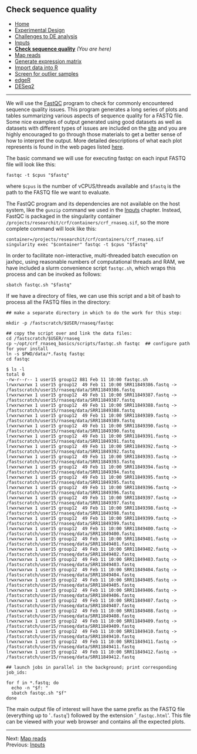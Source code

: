 ## Check sequence quality

- [Home](../README.md)
- [Experimental Design](design.md)
- [Challenges to DE analysis](challenges.md)
- [Inputs](inputs.md)
- **[Check sequence quality](fastqc.md)** *(You are here)*
- [Map reads](mapping.md)
- [Generate expression matrix](count_matrix.md)
- [Import data into R](r_data.md)
- [Screen for outlier samples](outliers.md)
- [edgeR](edger.md)
- [DESeq2](deseq2.md)

---

We will use the [FastQC](https://www.bioinformatics.babraham.ac.uk/projects/fastqc/) program to check for commonly encountered sequence quality issues. This program generates a long series of plots and tables summarizing various aspects of sequence quality for a FASTQ file. Some nice examples of output generated using good datasets as well as datasets with different types of issues are included on the [site](https://www.bioinformatics.babraham.ac.uk/projects/fastqc/) and you are highly encouraged to go through those materials to get a better sense of how to interpret the output. More detailed descriptions of what each plot represents is found in the web pages listed [here](https://www.bioinformatics.babraham.ac.uk/projects/fastqc/Help/3%20Analysis%20Modules/).

The basic command we will use for executing fastqc on each input FASTQ file will look like this:

```
fastqc -t $cpus "$fastq"
```

where `$cpus` is the number of vCPUS/threads available and `$fastq` is the path to the FASTQ file we want to evaluate.

The FastQC program and its dependencies are not available on the host system, like the `gunzip` command we used in the [Inputs](inputs.md) chapter. Instead, FastQC is packaged in the singularity container `/projects/researchit/crf/containers/crf_rnaseq.sif`, so the more complete command will look like this:

```
container=/projects/researchit/crf/containers/crf_rnaseq.sif
singularity exec "$container" fastqc -t $cpus "$fastq"
```

In order to facilitate non-interactive, multi-threaded batch execution on jaxhpc, using reasonable numbers of computational threads and RAM, we have included a slurm convenience script `fastqc.sh`, which wraps this process and can be invoked as follows:

```
sbatch fastqc.sh "$fastq"
```

If we have a directory of files, we can use this script and a bit of bash to process all the FASTQ files in the directory:

```
## make a separate directory in which to do the work for this step:

mkdir -p /fastscratch/$USER/rnaseq/fastqc

## copy the script over and link the data files:
cd /fastscratch/$USER/rnaseq
cp ~/opt/crf_rnaseq_basics/scripts/fastqc.sh fastqc  ## configure path for your install
ln -s $PWD/data/*.fastq fastqc
cd fastqc

$ ls -l
total 0
-rw-r--r-- 1 user15 group12 881 Feb 11 10:00 fastqc.sh
lrwxrwxrwx 1 user15 group12  49 Feb 11 10:00 SRR11849386.fastq -> /fastscratch/user15/rnaseq/data/SRR11849386.fastq
lrwxrwxrwx 1 user15 group12  49 Feb 11 10:00 SRR11849387.fastq -> /fastscratch/user15/rnaseq/data/SRR11849387.fastq
lrwxrwxrwx 1 user15 group12  49 Feb 11 10:00 SRR11849388.fastq -> /fastscratch/user15/rnaseq/data/SRR11849388.fastq
lrwxrwxrwx 1 user15 group12  49 Feb 11 10:00 SRR11849389.fastq -> /fastscratch/user15/rnaseq/data/SRR11849389.fastq
lrwxrwxrwx 1 user15 group12  49 Feb 11 10:00 SRR11849390.fastq -> /fastscratch/user15/rnaseq/data/SRR11849390.fastq
lrwxrwxrwx 1 user15 group12  49 Feb 11 10:00 SRR11849391.fastq -> /fastscratch/user15/rnaseq/data/SRR11849391.fastq
lrwxrwxrwx 1 user15 group12  49 Feb 11 10:00 SRR11849392.fastq -> /fastscratch/user15/rnaseq/data/SRR11849392.fastq
lrwxrwxrwx 1 user15 group12  49 Feb 11 10:00 SRR11849393.fastq -> /fastscratch/user15/rnaseq/data/SRR11849393.fastq
lrwxrwxrwx 1 user15 group12  49 Feb 11 10:00 SRR11849394.fastq -> /fastscratch/user15/rnaseq/data/SRR11849394.fastq
lrwxrwxrwx 1 user15 group12  49 Feb 11 10:00 SRR11849395.fastq -> /fastscratch/user15/rnaseq/data/SRR11849395.fastq
lrwxrwxrwx 1 user15 group12  49 Feb 11 10:00 SRR11849396.fastq -> /fastscratch/user15/rnaseq/data/SRR11849396.fastq
lrwxrwxrwx 1 user15 group12  49 Feb 11 10:00 SRR11849397.fastq -> /fastscratch/user15/rnaseq/data/SRR11849397.fastq
lrwxrwxrwx 1 user15 group12  49 Feb 11 10:00 SRR11849398.fastq -> /fastscratch/user15/rnaseq/data/SRR11849398.fastq
lrwxrwxrwx 1 user15 group12  49 Feb 11 10:00 SRR11849399.fastq -> /fastscratch/user15/rnaseq/data/SRR11849399.fastq
lrwxrwxrwx 1 user15 group12  49 Feb 11 10:00 SRR11849400.fastq -> /fastscratch/user15/rnaseq/data/SRR11849400.fastq
lrwxrwxrwx 1 user15 group12  49 Feb 11 10:00 SRR11849401.fastq -> /fastscratch/user15/rnaseq/data/SRR11849401.fastq
lrwxrwxrwx 1 user15 group12  49 Feb 11 10:00 SRR11849402.fastq -> /fastscratch/user15/rnaseq/data/SRR11849402.fastq
lrwxrwxrwx 1 user15 group12  49 Feb 11 10:00 SRR11849403.fastq -> /fastscratch/user15/rnaseq/data/SRR11849403.fastq
lrwxrwxrwx 1 user15 group12  49 Feb 11 10:00 SRR11849404.fastq -> /fastscratch/user15/rnaseq/data/SRR11849404.fastq
lrwxrwxrwx 1 user15 group12  49 Feb 11 10:00 SRR11849405.fastq -> /fastscratch/user15/rnaseq/data/SRR11849405.fastq
lrwxrwxrwx 1 user15 group12  49 Feb 11 10:00 SRR11849406.fastq -> /fastscratch/user15/rnaseq/data/SRR11849406.fastq
lrwxrwxrwx 1 user15 group12  49 Feb 11 10:00 SRR11849407.fastq -> /fastscratch/user15/rnaseq/data/SRR11849407.fastq
lrwxrwxrwx 1 user15 group12  49 Feb 11 10:00 SRR11849408.fastq -> /fastscratch/user15/rnaseq/data/SRR11849408.fastq
lrwxrwxrwx 1 user15 group12  49 Feb 11 10:00 SRR11849409.fastq -> /fastscratch/user15/rnaseq/data/SRR11849409.fastq
lrwxrwxrwx 1 user15 group12  49 Feb 11 10:00 SRR11849410.fastq -> /fastscratch/user15/rnaseq/data/SRR11849410.fastq
lrwxrwxrwx 1 user15 group12  49 Feb 11 10:00 SRR11849411.fastq -> /fastscratch/user15/rnaseq/data/SRR11849411.fastq
lrwxrwxrwx 1 user15 group12  49 Feb 11 10:00 SRR11849412.fastq -> /fastscratch/user15/rnaseq/data/SRR11849412.fastq

## launch jobs in parallel in the background; print corresponding job_ids:

for f in *.fastq; do
  echo -n "$f: "
  sbatch fastqc.sh "$f"
done
```

The main output file of interest will have the same prefix as the FASTQ file (everything up to '`.fastq`') followed by the extension '`_fastqc.html`'. This file can be viewed with your web browser and contains all the expected plots.

---

Next: [Map reads](mapping.md)  
Previous: [Inputs](inputs.md)  
